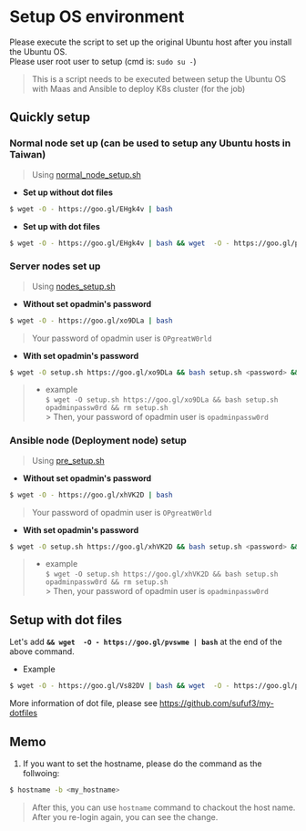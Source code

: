 # Setup OS environment

Please execute the script to set up the original Ubuntu host after you install the Ubuntu OS.  
Please user root user to setup (cmd is: `sudo su -`)  
> This is a script needs to be executed between setup the Ubuntu OS with Maas and Ansible to deploy K8s cluster (for the job)  

## Quickly setup
### Normal node set up (can be used to setup any Ubuntu hosts in Taiwan)
> Using [normal_node_setup.sh](https://github.com/sufuf3/setup_environment/blob/master/normal_node_setup.sh)

- **Set up without dot files**
```sh
$ wget -O - https://goo.gl/EHgk4v | bash
```

- **Set up with dot files**
```sh
$ wget -O - https://goo.gl/EHgk4v | bash && wget  -O - https://goo.gl/pvswme | bash
```


### Server nodes set up
> Using [nodes_setup.sh](https://github.com/sufuf3/setup_environment/blob/master/nodes_setup.sh)

- **Without set opadmin's password**
```sh
$ wget -O - https://goo.gl/xo9DLa | bash
```
> Your password of opadmin user is `OPgreatW0rld`

- **With set opadmin's password**
```sh
$ wget -O setup.sh https://goo.gl/xo9DLa && bash setup.sh <password> && rm setup.sh
```
>   - example  
      ```
      $ wget -O setup.sh https://goo.gl/xo9DLa && bash setup.sh opadminpassw0rd && rm setup.sh
      ```  
      > Then, your password of opadmin user is `opadminpassw0rd`  


### Ansible node (Deployment node) setup
> Using [pre_setup.sh](https://github.com/sufuf3/setup_environment/blob/master/pre_setup.sh)

- **Without set opadmin's password**
```sh
$ wget -O - https://goo.gl/xhVK2D | bash
```
> Your password of opadmin user is `OPgreatW0rld`

- **With set opadmin's password**
```sh
$ wget -O setup.sh https://goo.gl/xhVK2D && bash setup.sh <password> && rm setup.sh
```
>   - example  
      ```
      $ wget -O setup.sh https://goo.gl/xhVK2D && bash setup.sh opadminpassw0rd && rm setup.sh
      ```  
      > Then, your password of opadmin user is `opadminpassw0rd`  

## Setup with dot files
Let's add **`&& wget  -O - https://goo.gl/pvswme | bash`** at the end of the above command.
- Example
```sh
$ wget -O - https://goo.gl/Vs82DV | bash && wget  -O - https://goo.gl/pvswme | bash
```

More information of dot file, please see https://github.com/sufuf3/my-dotfiles

## Memo
1. If you want to set the hostname, please do the command as the follwoing:
```sh
$ hostname -b <my_hostname>
```
> After this, you can use `hostname` command to chackout the host name. After you re-login again, you can see the change.
